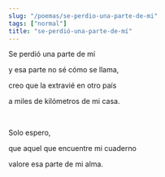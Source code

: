 ```yaml
---
slug: "/poemas/se-perdio-una-parte-de-mi"
tags: ["normal"]
title: "se-perdió-una-parte-de-mí"
---
```

Se perdió una parte de mí

y esa parte no sé cómo se llama,

creo que la extravié en otro país

a miles de kilómetros de mi casa.

&nbsp;

Solo espero,

que aquel que encuentre mi cuaderno

valore esa parte de mi alma.